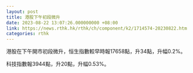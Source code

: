 ```yaml
---
layout: post
title: 港股下午初段微升
date: 2023-08-22 13:07:26.000000000 +08:00
link: https://news.rthk.hk/rthk/ch/component/k2/1714574-20230822.htm
categories: rthk
---
```


港股在下午開市初段微升，恒生指數較早時報17658點，升34點，升幅0.2%。

科技指數報3944點，升20點，升幅0.53%。

